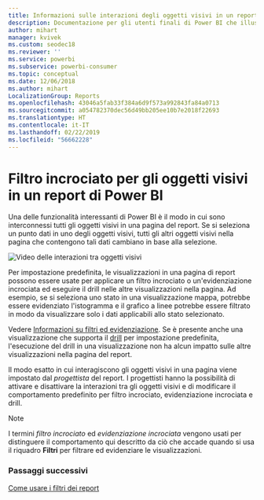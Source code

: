 ```yaml
---
title: Informazioni sulle interazioni degli oggetti visivi in un report
description: Documentazione per gli utenti finali di Power BI che illustra come interagiscono gli oggetti visivi in una pagina di un report.
author: mihart
manager: kvivek
ms.custom: seodec18
ms.reviewer: ''
ms.service: powerbi
ms.subservice: powerbi-consumer
ms.topic: conceptual
ms.date: 12/06/2018
ms.author: mihart
LocalizationGroup: Reports
ms.openlocfilehash: 43046a5fab33f384a6d9f573a992843fa84a0713
ms.sourcegitcommit: a054782370dec56d49bb205ee10b7e2018f22693
ms.translationtype: HT
ms.contentlocale: it-IT
ms.lasthandoff: 02/22/2019
ms.locfileid: "56662228"
---
```

# <a name="how-visuals-cross-filter-each-other-in-a-power-bi-report"></a>Filtro incrociato per gli oggetti visivi in un report di Power BI
Una delle funzionalità interessanti di Power BI è il modo in cui sono interconnessi tutti gli oggetti visivi in una pagina del report. Se si seleziona un punto dati in uno degli oggetti visivi, tutti gli altri oggetti visivi nella pagina che contengono tali dati cambiano in base alla selezione. 

![Video delle interazioni tra oggetti visivi](media/end-user-interactions/interactions.gif)

Per impostazione predefinita, le visualizzazioni in una pagina di report possono essere usate per applicare un filtro incrociato o un'evidenziazione incrociata ed eseguire il drill nelle altre visualizzazioni nella pagina. Ad esempio, se si seleziona uno stato in una visualizzazione mappa, potrebbe essere evidenziato l'istogramma e il grafico a linee potrebbe essere filtrato in modo da visualizzare solo i dati applicabili allo stato selezionato.

Vedere [Informazioni su filtri ed evidenziazione](../power-bi-reports-filters-and-highlighting.md). Se è presente anche una visualizzazione che supporta il [drill](../power-bi-visualization-drill-down.md) per impostazione predefinita, l'esecuzione del drill in una visualizzazione non ha alcun impatto sulle altre visualizzazioni nella pagina del report. 

Il modo esatto in cui interagiscono gli oggetti visivi in una pagina viene impostato dal *progettista* del report. I progettisti hanno la possibilità di attivare e disattivare la interazioni tra gli oggetti visivi e di modificare il comportamento predefinito per filtro incrociato, evidenziazione incrociata e drill.
  
> [!NOTE]
> I termini *filtro incrociato* ed *evidenziazione incrociata* vengono usati per distinguere il comportamento qui descritto da ciò che accade quando si usa il riquadro **Filtri** per filtrare ed evidenziare le visualizzazioni.  

### <a name="next-steps"></a>Passaggi successivi
[Come usare i filtri dei report](../power-bi-how-to-report-filter.md)
